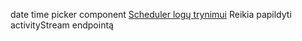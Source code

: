 date time picker component
[Scheduler logų trynimui](https://bcline.lightning.force.com/lightning/r/a0NSZ000004VqPp2AK/view)
Reikia papildyti activityStream endpointą
